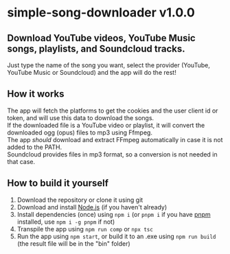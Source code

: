 # simple-song-downloader v1.0.0

## Download YouTube videos, YouTube Music songs, playlists, and Soundcloud tracks.

Just type the name of the song you want, select the provider (YouTube, YouTube Music or Soundcloud) and the app will do the rest!

## How it works

The app will fetch the platforms to get the cookies and the user client id or token, and will use this data to download the songs.\
If the downloaded file is a YouTube video or playlist, it will convert the downloaded ogg (opus) files to mp3 using Ffmpeg.\
The app *should* download and extract FFmpeg automatically in case it is not added to the PATH.\
Soundcloud provides files in mp3 format, so a conversion is not needed in that case.

## How to build it yourself

1) Download the repository or clone it using git
2) Download and install [Node.js](https://nodejs.org/) (if you haven't already)
3) Install dependencies (once) using `npm i` (or `pnpm i` if you have [pnpm](https://pnpm.io/installation#using-npm) installed, use `npm i -g pnpm` if not)
4) Transpile the app using `npm run comp` or `npx tsc`
5) Run the app using `npm start`, or build it to an .exe using `npm run build` (the result file will be in the "bin" folder)